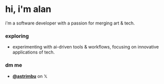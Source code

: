 # hi, i'm alan

i'm a software developer with a passion for merging art & tech.

### exploring
- experimenting with ai-driven tools & workflows, focusing on innovative applications of tech.

### dm me
- **[@astrimbu](https://x.com/astrimbu)** on 𝕏


<!---
astrimbu/astrimbu is a ✨ special ✨ repository because its `README.md` (this file) appears on your GitHub profile.
You can click the Preview link to take a look at your changes.
--->
